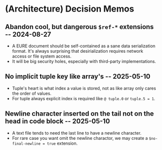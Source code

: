 # (Architecture) Decision Memos

## Abandon cool, but dangerous `$ref-*` extensions -- 2024-08-27

- A EURE document should be self-contained as a sane data serialization format. It's always surprising that desirialization requires network access or file system access.
- It will be big security holes, especially with third-party implementations.

## No implicit tuple key like array's -- 2025-05-10

- Tuple's heart is what index a value is stored, not as like array only cares the order of values.
- For tuple always explicit index is required like `@ tuple.0` or `tuple.5 = 1`.

## Newline character inserted on the tail not on the head in code block -- 2025-05-10

- A text file tends to need the last line to have a newline character.
- For rare case you want omit the newline charactor, we may create a `$no-final-newline = true` extension.
